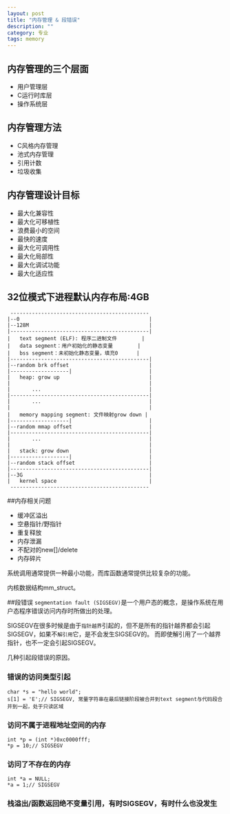 ```yaml
---
layout: post
title: "内存管理 & 段错误"
description: ""
category: 专业 
tags: memory
---
```


## 内存管理的三个层面
* 用户管理层
* C运行时库层
* 操作系统层

## 内存管理方法
* C风格内存管理
* 池式内存管理
* 引用计数
* 垃圾收集

## 内存管理设计目标
* 最大化兼容性
* 最大化可移植性
* 浪费最小的空间
* 最快的速度
* 最大化可调用性
* 最大化局部性
* 最大化调试功能
* 最大化适应性

## 32位模式下进程默认内存布局:4GB

	 ---------------------------------------------
	|--0                                          |
	|--128M                                       |
	|---------------------------------------------|
	|	text segment (ELF): 程序二进制文件        |
	|	data segment：用户初始化的静态变量        |
	|	bss segment：未初始化静态变量，填充0      |
	|---------------------------------------------|		
	|--random brk offset                          |
	|-------------------|		                  |
	|	heap: grow up                             |
	|                                             |
	|		...                                   |
	|---------------------------------------------|		
	|		...                                   |
	|                                             |
	|	memory mapping segment: 文件映射grow down |
	|-------------------|		                  |
	|--random mmap offset                         |
	|---------------------------------------------|		
	|		...                                   |
	|                                             |
	|	stack: grow down                          |
	|-------------------|		                  |
	|--random stack offset                        |
	|---------------------------------------------|
	|--3G                                         |
	|	kernel space							  |	
	 ---------------------------------------------
	
##内存相关问题
* 缓冲区溢出
* 空悬指针/野指针
* 重复释放
* 内存泄漏
* 不配对的new[]/delete
* 内存碎片

系统调用通常提供一种最小功能，而库函数通常提供比较复杂的功能。

内核数据结构mm_struct。

##段错误
`segmentation fault (SIGSEGV)`是一个用户态的概念，是操作系统在用户态程序错误访问内存时所做出的处理。

SIGSEGV在很多时候是由于`指针越界`引起的，但不是所有的指针越界都会引起SIGSEGV，如果不`解引用`它，是不会发生SIGSEGV的。
而即使解引用了一个越界指针，也不一定会引起SIGSEGV。

几种引起段错误的原因。

### 错误的访问类型引起
	char *s = "hello world";
	s[1] = 'E';// SIGSEGV, 常量字符串在最后链接阶段被合并到text segment与代码段合并到一起，处于只读区域

### 访问不属于进程地址空间的内存
	int *p = (int *)0xc0000fff;
	*p = 10;// SIGSEGV

### 访问了不存在的内存
	int *a = NULL;
	*a = 1;// SIGSEGV

### 栈溢出/函数返回绝不变量引用，有时SIGSEGV，有时什么也没发生

